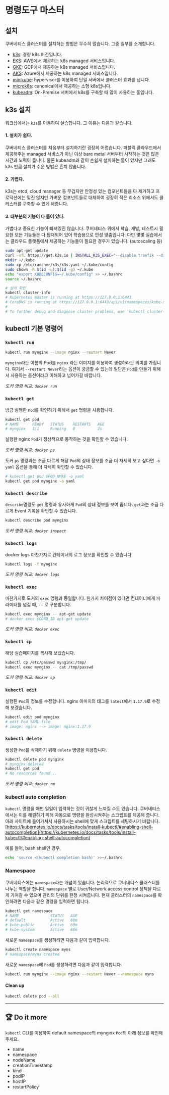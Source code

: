 # 명령도구 마스터

## 설치

쿠버네티스 클러스터를 설치하는 방법은 무수히 많습니다. 그중 일부를 소개합니다.

- [k3s](https://k3s.io/): 경량 k8s 버전입니다.
- [EKS](https://aws.amazon.com/eks/): AWS에서 제공하는 k8s managed 서비스입니다.
- [GKE](https://cloud.google.com/kubernetes-engine): GCP에서 제공하는 k8s managed 서비스입니다.
- [AKS](https://azure.microsoft.com/en-us/services/kubernetes-service/): Azure에서 제공하는 k8s managed 서비스입니다.
- [minikube](https://minikube.sigs.k8s.io/): hypervisor를 이용하여 단일 서버에서 클러스터 효과를 냅니다.
- [microk8s](https://microk8s.io/): canonical에서 제공하는 소형 k8s입니다.
- [kubeadm](https://kubernetes.io/docs/setup/production-environment/tools/kubeadm/create-cluster-kubeadm/): On-Premise 서버에서 k8s를 구축할 때 많이 사용하는 툴입니다.

## k3s 설치

워크삽에서는 `k3s`를 이용하여 실습합니다. 그 이유는 다음과 같습니다.

#### 1. 설치가 쉽다.
쿠버네티스 클러스터를 처음부터 설치하기란 굉장히 어렵습니다. 퍼블릭 클라우드에서 제공해주는 managed 서비스가 아닌 이상 bare metal 서버부터 시작하는 것은 많은 시간과 노력이 듭니다. 물론 kubeadm과 같이 손쉽게 설치하는 툴이 있지만 그래도 k3s 만큼 설치가 쉬운 방법은 흔치 않습니다.

#### 2. 가볍다.
k3s는 etcd, cloud manager 등 무겁지만 안정성 있는 컴포넌트들을 다 제거하고 프로덕션에는 맞진 않지만 가벼운 컴포넌트들로 대체하여 굉장히 적은 리소스 위에서도 클러스터를 구축할 수 있게 해줍니다.

#### 3. 대부분의 기능이 다 들어 있다.
가볍다고 중요한 기능이 빠져있진 않습니다. 쿠버네티스 위에서 학습, 개발, 테스트시 필요한 모든 기능들은 다 탑재되어 있어 학습용으로 안성 맞춤입니다. 다만 몇몇 실습에서는 클라우드 플랫폼에서 제공하는 기능들이 필요한 경우가 있습니다. (autoscaling 등)

```bash
sudo apt-get update
curl -sfL https://get.k3s.io | INSTALL_K3S_EXEC="--disable traefik --disable metrics-server --node-name master --docker" INSTALL_K3S_VERSION="v1.17.7+k3s1" sh -s -
mkdir ~/.kube
sudo cp /etc/rancher/k3s/k3s.yaml ~/.kube/config
sudo chown -R $(id -u):$(id -g) ~/.kube
echo "export KUBECONFIG=~/.kube/config" >> ~/.bashrc
source ~/.bashrc

# 설치 확인
kubectl cluster-info
# Kubernetes master is running at https://127.0.0.1:6443
# CoreDNS is running at https://127.0.0.1:6443/api/v1/namespaces/kube-system/services/kube-dns:dns/proxy
# 
# To further debug and diagnose cluster problems, use 'kubectl cluster-info dump'.
```

## kubectl 기본 명령어


### `kubectl run`

```bash
kubectl run mynginx --image nginx --restart Never
```

`mynginx`라는 이름의 Pod를 `nginx` 라는 이미지를 이용하여 생성하라는 의미를 가집니다. 여기서 `--restart Never`라는 옵션이 궁금할 수 있는데 일단은 `Pod`를 만들기 위해서 사용하는 옵션이라고 이해하고 넘어가길 바랍니다.

*도커 명령 비교: `docker run`*

### `kubectl get`

방금 실행한 `Pod`를 확인하기 위해서 `get` 명령을 사용합니다.

```bash
kubectl get pod
# NAME      READY   STATUS    RESTARTS   AGE
# mynginx   1/1     Running   0          2s

```
실행한 nginx `Pod`가 정상적으로 동작하는 것을 확인할 수 있습니다.

*도커 명령 비교: `docker ps`*

도커 `ps` 명령과는 조금 다르게 해당 `Pod`의 상태 정보를 조금 더 자세히 보고 싶다면 `-o yaml` 옵션을 통해 더 자세히 확인할 수 있습니다.

```bash
# kubectl get pod $POD_NMAE -o yaml
kubectl get pod mynginx -o yaml
```

### `kubectl describe`

`describe`명령도 `get` 명령과 유사하게 `Pod`의 상태 정보를 보여 줍니다.
`get`과는 조금 다르게 Event 기록을 확인할 수 있습니다.

```bash
kubectl describe pod mynginx
```

*도커 명령 비교: `docker inspect`*

### `kubectl logs`

docker logs 마찬가지로 컨테이너의 로그 정보를 확인할 수 있습니다. 

```bash
kubectl logs -f mynginx
```

*도커 명령 비교: `docker logs`*

### `kubectl exec`

마찬가지로 도커의 `exec` 명령과 동일합니다. 한가지 차이점이 있다면 컨테이너에게 파라미터를 넘길 때, `--` 로 구분합니다.

```bash
kubectl exec mynginx -- apt-get update
# docker exec $COND_ID apt-get update
```

*도커 명령 비교: `docker exec`*

### `kubectl cp`

해당 실습페이지를 복사해 보겠습니다.

```bash
kubectl cp /etc/passwd mynginx:/tmp/
kubectl exec mynginx -- cat /tmp/passwd
```

*도커 명령 비교: `docker cp`*

### `kubectl edit`

실행된 `Pod`의 정보를 수정합니다. nginx 이미지의 태그를 `latest`에서 `1.17.9`로 수정해 보겠습니다.

```bash
kubectl edit pod mynginx
# edit Pod YAML file
# image: nginx --> image: nginx:1.17.9
```

### `kubectl delete`

생성한 `Pod`를 삭제하기 위해 `delete` 명령을 이용합니다.

```bash
kubectl delete pod mynginx
# mynginx deleted
kubectl get pod
# No resources found ..
```

*도커 명령 비교: `docker rm`*

### kubectl auto completion

`kubectl` 명령을 매번 일일이 입력하는 것이 귀찮게 느껴질 수도 있습니다. 쿠버네티스에서는 이를 해결하기 위해 자동으로 명령을 완성시켜주는 스크립트를 제공해 줍니다. 아래 사이트에 들어가셔서 사용하시는 shell에 맞게 스크립트를 세팅하시기 바랍니다.
[https://kubernetes.io/docs/tasks/tools/install-kubectl/#enabling-shell-autocompletion](https://kubernetes.io/docs/tasks/tools/install-kubectl/#enabling-shell-autocompletion)

예를 들어, bash shell인 경우,

```bash
echo 'source <(kubectl completion bash)' >>~/.bashrc
```

### Namespace

쿠버네티스에는 `namespace`라는 개념이 있습니다. 논리적으로 쿠버네티스 클러스터를 나누는 역할을 합니다.
`namespace` 별로 User/Network access control 정책을 다르게 가져갈 수 있으며 관리의 단위를 한정 시켜줍니다.
현재 클러스터의 `namespace`를 확인하려면 다음과 같은 명령을 입력하면 됩니다.

```bash
kubectl get namespace
# NAME              STATUS   AGE
# default           Active   60m
# kube-public       Active   60m
# kube-system       Active   60m
```

새로운 `namespace`를 생성하려면 다음과 같이 입력합니다.

```bash
kubectl create namespace myns
# namespace/myns created
```

새로운 `namespace`에 `Pod`를 생성하려면 다음과 같이 입력합니다.
```bash
kubectl run mynginx --image nginx --restart Never --namespace myns
```

#### Clean up

```bash
kubectl delete pod --all
```

---

## :trophy: Do it more

`kubectl` CLI를 이용하여 default namespace의 mynginx `Pod`의 아래 정보를 확인해 주세요.
- name
- namespace
- nodeName
- creationTimestamp
- kind
- podIP
- hostIP
- restartPolicy